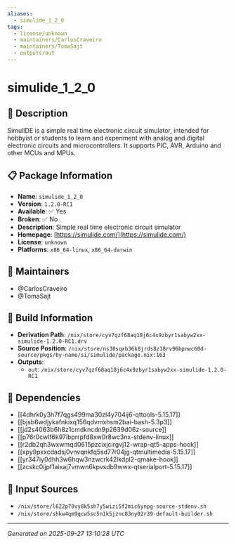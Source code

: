 ```yaml
---
aliases:
  - simulide_1_2_0
tags:
  - license/unknown
  - maintainers/CarlosCraveiro
  - maintainers/TomaSajt
  - outputs/out
---
```


# simulide_1_2_0

## 📝 Description

SimulIDE is a simple real time electronic circuit simulator, intended for hobbyist or students
to learn and experiment with analog and digital electronic circuits and microcontrollers.
It supports PIC, AVR, Arduino and other MCUs and MPUs.


## 📋 Package Information

- **Name**: `simulide_1_2_0`
- **Version**: `1.2.0-RC1`
- **Available**: ✅ Yes
- **Broken**: ✅ No
- **Description**: Simple real time electronic circuit simulator
- **Homepage**: [https://simulide.com/](https://simulide.com/)
- **License**: `unknown`
- **Platforms**: `x86_64-linux`, `x86_64-darwin`
## 👥 Maintainers

- @CarlosCraveiro
- @TomaSajt


## 🔧 Build Information

- **Derivation Path**: `/nix/store/cyv7qzf68aq18j6c4x9zbyr1sabyw2xx-simulide-1.2.0-RC1.drv`
- **Source Position**: `/nix/store/ns30sqxb36k8jrds8z18rv96bpnwc60d-source/pkgs/by-name/si/simulide/package.nix:163`
- **Outputs**:
  - `out`:  `/nix/store/cyv7qzf68aq18j6c4x9zbyr1sabyw2xx-simulide-1.2.0-RC1`

## 🔗 Dependencies

- [[4dhrk0y3h7f7qgs499ma30zl4y704ij6-qttools-5.15.17]]
- [[bjsb6wdjykafnkixq156qdvmxhsm2bai-bash-5.3p3]]
- [[jd2s4063b6h8z1cmdkncdn9p2639d06z-source]]
- [[p76r0cwlf6k97ibprrpfd8xw0r8wc3nx-stdenv-linux]]
- [[r2db2qh3wxwmqd0615pzcixjcirgvj12-wrap-qt5-apps-hook]]
- [[xpy9pxxcdadsj0vnvqnkfq5sd77r04jg-qtmultimedia-5.15.17]]
- [[yr347iy0dhh3w6hqw3nzwcrk42lkdpl2-qmake-hook]]
- [[zcskc0ijpf1aixaj7vmwn6kpvsdb9wwx-qtserialport-5.15.17]]

## 📁 Input Sources

- `/nix/store/l622p70vy8k5sh7y5wizi5f2mic6ynpg-source-stdenv.sh`
- `/nix/store/shkw4qm9qcw5sc5n1k5jznc83ny02r39-default-builder.sh`

---
*Generated on 2025-09-27 13:10:28 UTC*
